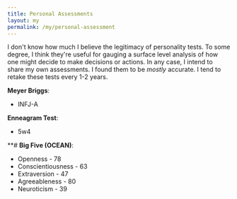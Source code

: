 ```yaml
---
title: Personal Assessments
layout: my
permalink: /my/personal-assessment
---
```

I don't know how much I believe the legitimacy of personality tests. To some degree, I think they're useful for gauging a surface level analysis of how one might decide to make decisions or actions. In any case, I intend to share my own assessments. I found them to be *mostly* accurate. I tend to retake these tests every 1-2 years. 

**Meyer Briggs**:
- INFJ-A 

**Enneagram Test**:
- 5w4

**# **Big Five (OCEAN)**:
- Openness - 78
- Conscientiousness - 63
- Extraversion - 47
- Agreeableness - 80
- Neuroticism - 39
